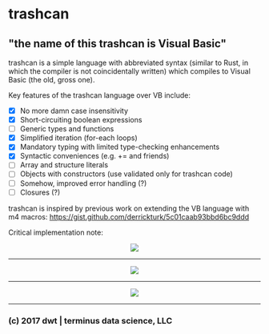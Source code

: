 # trashcan
## "the name of this trashcan is Visual Basic"

trashcan is a simple language with abbreviated syntax (similar to Rust,
in which the compiler is not coincidentally written) which compiles to
Visual Basic (the old, gross one).

Key features of the trashcan language over VB include:  
* [x] No more damn case insensitivity  
* [x] Short-circuiting boolean expressions  
* [ ] Generic types and functions  
* [x] Simplified iteration (for-each loops)  
* [x] Mandatory typing with limited type-checking enhancements  
* [x] Syntactic conveniences (e.g. += and friends)  
* [ ] Array and structure literals  
* [ ] Objects with constructors (use validated only for trashcan code)  
* [ ] Somehow, improved error handling (?)  
* [ ] Closures (?)  

trashcan is inspired by previous work on extending the VB language with m4 macros: https://gist.github.com/derrickturk/5c01caab93bbd6bc9ddd

Critical implementation note:  
<div style="margin: 0 auto; text-align:center"><img src ="https://i.imgur.com/rFIYYc1.png" /></div>

---

<div style="margin: 0 auto; text-align:center"><img src ="https://i.imgur.com/H1XO5we.gif" /></div>

---

<div style="margin: 0 auto; text-align:center"><img src ="http://i.imgur.com/rf50rO5.jpg" /></div>

---
### (c) 2017 dwt | terminus data science, LLC
